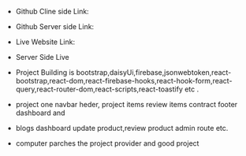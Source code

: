 * Github Cline side Link: 

* Github Server side Link: 

* Live Website Link: 

* Server Side Live 


* Project Building is bootstrap,daisyUi,firebase,jsonwebtoken,react-bootstrap,react-dom,react-firebase-hooks,react-hook-form,react-query,react-router-dom,react-scripts,react-toastify etc .

* project one navbar heder, project items review items contract footer dashboard and 
* blogs dashboard update product,review product admin route etc.
* computer parches the project provider and good project   
 
